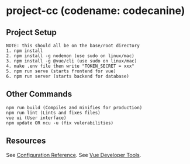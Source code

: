 # project-cc (codename: codecanine)

## Project Setup
```
NOTE: this should all be on the base/root directory
1. npm install
2. npm install -g nodemon (use sudo on linux/mac)
3. npm install -g @vue/cli (use sudo on linux/mac)
4. make .env file then write "TOKEN_SECRET = xxx"
5. npm run serve (starts frontend for vue)
6. npm run server (starts backend for database)
```

## Other Commands
```
npm run build (Compiles and minifies for production)
npm run lint (Lints and fixes files)
vue ui (User interface)
npm update OR ncu -u (fix vulerabilities)
```

## Resources
See [Configuration Reference](https://cli.vuejs.org/config/).
See [Vue Developer Tools](https://github.com/vuejs/vue-devtools#vue-devtools).

